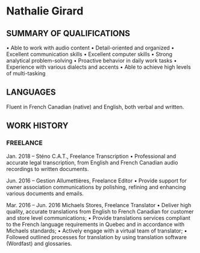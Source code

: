 # Nathalie Girard

## SUMMARY OF QUALIFICATIONS

•	Able to work with audio content	•	Detail-oriented and organized
•	Excellent communication skills	•	Excellent computer skills
•	Strong analytical problem-solving	•	Proactive behavior in daily work tasks
•	Experience with various dialects and accents	•	Able to achieve high levels of multi-tasking

## LANGUAGES 
Fluent in French Canadian (native) and English, both verbal and written.

## WORK HISTORY

### FREELANCE

Jan. 2018 –	Sténo C.A.T., Freelance Transcription
•	Professional and accurate legal transcription, from English and French Canadian audio recordings to written documents.

Jun. 2016 –	Gestion Allumettières, Freelance Editor 
•	Provide support for owner association communications by polishing, refining and enhancing various documents and emails.
	
Mar. 2016 – Jun. 2016	Michaels Stores, Freelance Translator
•	Deliver high quality, accurate translations from English to French Canadian for customer and store level communications;
•	Provide translations services compliant to the French language requirements in Quebec and in accordance with Michaels standards;
•	Actively engage with a virtual team of translator;
•	Followed outlined processes for translation by using translation software (Wordfast) and glossaries.
